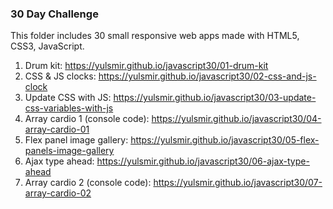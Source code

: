 ### 30 Day Challenge

This folder includes 30 small responsive web apps made with HTML5, CSS3, JavaScript.

1. Drum kit: https://yulsmir.github.io/javascript30/01-drum-kit
2. CSS & JS clocks: https://yulsmir.github.io/javascript30/02-css-and-js-clock
3. Update CSS with JS: https://yulsmir.github.io/javascript30/03-update-css-variables-with-js
4. Array cardio 1 (console code): https://yulsmir.github.io/javascript30/04-array-cardio-01
5. Flex panel image gallery: https://yulsmir.github.io/javascript30/05-flex-panels-image-gallery
6. Ajax type ahead: https://yulsmir.github.io/javascript30/06-ajax-type-ahead
7. Array cardio 2 (console code): https://yulsmir.github.io/javascript30/07-array-cardio-02
